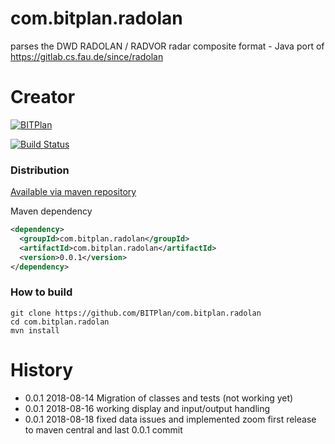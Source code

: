 # com.bitplan.radolan
parses the DWD RADOLAN / RADVOR radar composite format - Java port of https://gitlab.cs.fau.de/since/radolan
# Creator 
[![BITPlan](http://wiki.bitplan.com/images/wiki/thumb/3/38/BITPlanLogoFontLessTransparent.png/198px-BITPlanLogoFontLessTransparent.png)](http://www.bitplan.com)

[![Build Status](https://travis-ci.org/BITPlan/com.bitplan.radolan.svg?branch=master)](https://travis-ci.org/BITPlan/com.bitplan.radolan)
### Distribution
[Available via maven repository](https://search.maven.org/artifact/com.bitplan.radolan/com.bitplan.radolan/0.0.1/jar)

Maven dependency
```xml
<dependency>
  <groupId>com.bitplan.radolan</groupId>
  <artifactId>com.bitplan.radolan</artifactId>
  <version>0.0.1</version>
</dependency>
```
### How to build
```
git clone https://github.com/BITPlan/com.bitplan.radolan
cd com.bitplan.radolan
mvn install
```
# History
* 0.0.1 2018-08-14 Migration of classes and tests (not working yet)
* 0.0.1 2018-08-16 working display and input/output handling
* 0.0.1 2018-08-18 fixed data issues and implemented zoom 
                   first release to maven central and last 0.0.1 commit
